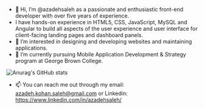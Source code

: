- 👋 Hi, I’m @azadehsaleh as a passionate and enthusiastic front-end developer with over five years of experience.
- I have hands-on experience in HTML5, CSS, JavaScript, MySQL and Angular to build all aspects of the user experience and user interface for client-facing landing pages and dashboard panels.
- 👀 I’m interested in designing and developing websites and maintaining applications.
- 🌱 I’m currently pursuing Mobile Application Development & Strategy program at George Brown College.

![Anurag's GitHub stats](https://github-readme-stats.vercel.app/api?username=azadehsaleh&theme=synthwave&show_icons=true)

- 📫 You can reach me out through my email: azadeh.kohan.saleh@gmail.com or Linkedin: https://www.linkedin.com/in/azadehsaleh/

<!---
azadehsaleh/azadehsaleh is a ✨ special ✨ repository because its `README.md` (this file) appears on your GitHub profile.
You can click the Preview link to take a look at your changes.
--->
